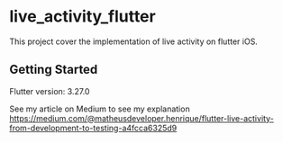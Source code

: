# live_activity_flutter

This project cover the implementation of live activity on flutter iOS.

## Getting Started

Flutter version: 3.27.0

See my article on Medium to see my explanation https://medium.com/@matheusdeveloper.henrique/flutter-live-activity-from-development-to-testing-a4fcca6325d9